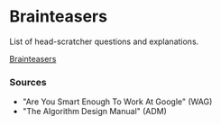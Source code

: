 # Brainteasers

List of head-scratcher questions and explanations.

[Brainteasers](https://github.com/sdpetrides/Brainteasers/wiki)

### Sources
 - "Are You Smart Enough To Work At Google" (WAG)
 - "The Algorithm Design Manual" (ADM)
